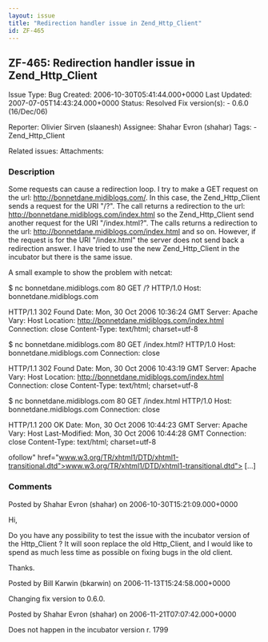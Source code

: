 ```yaml
---
layout: issue
title: "Redirection handler issue in Zend_Http_Client"
id: ZF-465
---
```


ZF-465: Redirection handler issue in Zend\_Http\_Client
-------------------------------------------------------

 Issue Type: Bug Created: 2006-10-30T05:41:44.000+0000 Last Updated: 2007-07-05T14:43:24.000+0000 Status: Resolved Fix version(s): - 0.6.0 (16/Dec/06)
 
 Reporter:  Olivier Sirven (slaanesh)  Assignee:  Shahar Evron (shahar)  Tags: - Zend\_Http\_Client
 
 Related issues: 
 Attachments: 
### Description

Some requests can cause a redirection loop. I try to make a GET request on the url: <http://bonnetdane.midiblogs.com/>. In this case, the Zend\_Http\_Client sends a request for the URI "/?". The call returns a redirection to the url: <http://bonnetdane.midiblogs.com/index.html> so the Zend\_Http\_Client send another request for the URI "/index.html?". The calls returns a redirection to the url: <http://bonnetdane.midiblogs.com/index.html> and so on. However, if the request is for the URI "/index.html" the server does not send back a redirection answer. I have tried to use the new Zend\_Http\_Client in the incubator but there is the same issue.

A small example to show the problem with netcat:

$ nc bonnetdane.midiblogs.com 80 GET /? HTTP/1.0 Host: bonnetdane.midiblogs.com

HTTP/1.1 302 Found Date: Mon, 30 Oct 2006 10:36:24 GMT Server: Apache Vary: Host Location: <http://bonnetdane.midiblogs.com/index.html> Connection: close Content-Type: text/html; charset=utf-8

$ nc bonnetdane.midiblogs.com 80 GET /index.html? HTTP/1.0 Host: bonnetdane.midiblogs.com Connection: close

HTTP/1.1 302 Found Date: Mon, 30 Oct 2006 10:43:19 GMT Server: Apache Vary: Host Location: <http://bonnetdane.midiblogs.com/index.html> Connection: close Content-Type: text/html; charset=utf-8

$ nc bonnetdane.midiblogs.com 80 GET /index.html HTTP/1.0 Host: bonnetdane.midiblogs.com Connection: close

HTTP/1.1 200 OK Date: Mon, 30 Oct 2006 10:44:23 GMT Server: Apache Vary: Host Last-Modified: Mon, 30 Oct 2006 10:44:28 GMT Connection: close Content-Type: text/html; charset=utf-8

ofollow" href="www.w3.org/TR/xhtml1/DTD/xhtml1-transitional.dtd">www.w3.org/TR/xhtml1/DTD/xhtml1-transitional.dtd"> [...]

 

 

### Comments

Posted by Shahar Evron (shahar) on 2006-10-30T15:21:09.000+0000

Hi,

Do you have any possibility to test the issue with the incubator version of the Http\_Client ? It will soon replace the old Http\_Client, and I would like to spend as much less time as possible on fixing bugs in the old client.

Thanks.

 

 

Posted by Bill Karwin (bkarwin) on 2006-11-13T15:24:58.000+0000

Changing fix version to 0.6.0.

 

 

Posted by Shahar Evron (shahar) on 2006-11-21T07:07:42.000+0000

Does not happen in the incubator version r. 1799

 

 